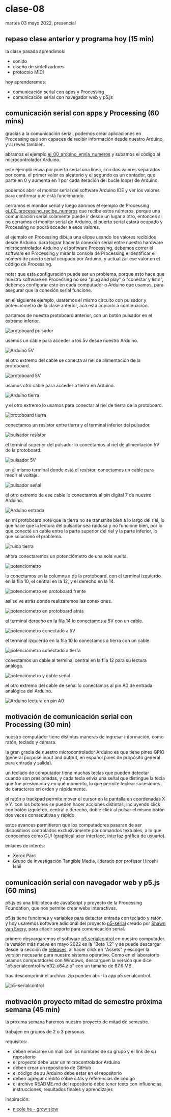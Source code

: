 # clase-08

martes 03 mayo 2022, presencial

## repaso clase anterior y programa hoy (15 min)

la clase pasada aprendimos:

* sonido
* diseño de sintetizadores
* protocolo MIDI

hoy aprenderemos:

* comunicación serial con apps y Processing
* comunicación serial con navegador web y p5.js

## comunicación serial con apps y Processing (60 mins)

gracias a la comunicación serial, podemos crear aplicaciones en Processing que son capaces de recibir información desde nuestro Arduino, y al revés también.

abramos el ejemplo [ej_00_arduino_envia_numeros](./ej_00_arduino_envia_numeros/) y subamos el código al microcontrolador Arduino.

este ejemplo envia por puerto serial una linea, con dos valores separados por coma. el primer valor es aleatorio y el segundo es un contador, que parte en 0 y aumenta en 1 por cada iteración del bucle loop() de Arduino.

podemos abrir el monitor serial del software Arduino IDE y ver los valores para confirmar que está funcionando.

cerramos el monitor serial y luego abrimos el ejemplo de Processing [ej_00_processing_recibe_numeros](./ej_00_processing_recibe_numeros/) que recibe estos números, porque una comunicación serial solamente puede ir desde un lugar a otro, entonces si no cerramos el monitor serial de Arduino, el puerto serial estará ocupado y Processing no podrá acceder a esos valores.

el ejemplo en Processing dibuja una elipse usando los valores recibidos desde Arduino. para lograr hacer la conexión serial entre nuestro hardware microcontrolador Arduino y el software Processing, debemos correr el software en Processing y mirar la consola de Processing e identificar el número de puerto serial ocupado por Arduino, y actualizar ese valor en el código de Processing.

notar que esta configuración puede ser un problema, porque esto hace que nuestro software en Processing no sea "plug and play" o "conectar y listo", debemos configurar esto en cada computador o Arduino que usamos, para asegurar que la conexión serial funcione.

en el siguiente ejemplo, usaremos el mismo circuito con pulsador y potenciómetro de la clase anterior, acá está copiado a continuación.

partamos de nuestra protoboard anterior, con un botón pulsador en el extremo inferior.

![protoboard pulsador](./imagenes/05-protoboard-pulsador.jpg "protoboard pulsador")

usemos un cable para acceder a los 5v desde nuestro Arduino.

![Arduino 5V](./imagenes/08-arduino-5v.jpg "Arduino 5V")

el otro extremo del cable se conecta al riel de alimentación de la protoboard.

![protoboard 5V](./imagenes/09-protoboard-5v.jpg "Protoboard 5V")

usamos otro cable para acceder a tierra en Arduino.

![Arduino tierra](./imagenes/10-arduino-tierra.jpg "Arduino tierra")

y el otro extremo lo usamos para conectar al riel de tierra de la protoboard.

![protoboard tierra](./imagenes/11-protoboard-tierra.jpg "protoboard tierra")

conectamos un resistor entre tierra y el terminal inferior del pulsador.

![pulsador resistor](./imagenes/15-pulsador-resistor.jpg "pulsador resistor")

el terminal superior del pulsador lo conectamos al riel de alimentación 5V de la protoboard.

![pulsador 5V](./imagenes/16-pulsador-5v.jpg "pulsador 5V")

en el mismo terminal donde está el resistor, conectamos un cable para medir el voltaje.

![pulsador señal](./imagenes/17-pulsador-senal.jpg "pulsador señal")

el otro extremo de ese cable lo conectamos al pin digital 7 de nuestro Arduino.

![Arduino entrada](./imagenes/18-arduino-entrada.jpg "Arduino entrada")

en mi protoboard noté que la tierra no se transmite bien a lo largo del riel, lo que hace que la lectura del pulsador sea ruidosa y no funcione bien, por lo que conecté un cable entre la parte superior del riel y la parte inferior, lo que solucionó el problema.

![ruido tierra](./imagenes/19-ruido-tierra.jpg "ruido tierra")

ahora conectaremos un potenciómetro de una sola vuelta.

![potenciometro](./imagenes/20-potenciometro.jpg "potenciometro")

lo conectamos en la columna a de la protoboard, con el terminal izquierdo en la fila 10, el central en la 12, y el derecho en la 14.

![potenciometro en protoboard frente](./imagenes/21-potenciometro-protoboard-frente.jpg "potenciometro en protoboard frente")

así se ve atrás donde realizaremos las conexiones.

![potenciometro en protoboard atrás](./imagenes/22-potenciometro-protoboard-atras.jpg "potenciometro en protoboard atrás")

el terminal derecho en la fila 14 lo conectamos a 5V con un cable.

![potenciómetro conectado a 5V](./imagenes/23-potenciometro-5v.jpg "potenciómetro conectado a 5V")

el terminal izquierdo en la fila 10 lo conectamos a tierra con un cable.

![potenciómetro conectado a tierra](./imagenes/24-potenciometro-tierra.jpg "potenciómetro conectado a tierra")

conectamos un cable al terminal central en la fila 12 para su lectura análoga.

![potenciómetro y cable señal](./imagenes/25-potenciometro-senal.jpg "potenciómetro y cable señal")

el otro extremo del cable de señal lo conectamos al pin A0 de entrada analógica del Arduino.

![Arduino lectura en pin A0](./imagenes/26-potenciometro-a0.jpg "Arduino lectura en pin A0")

## motivación de comunicación serial con Processing (30 min)

nuestro computador tiene distintas maneras de ingresar información, como ratón, teclado y cámara.

la gran gracia de nuestro microcontrolador Arduino es que tiene pines GPIO (general purpose input and output, en español pines de propósito general para entrada y salida).

un teclado de computador tiene muchas teclas que pueden detectar cuando son presionadas, y cada tecla envía una señal que distingue la tecla que fue presionada y en qué momento, lo que permite teclear sucesiones de caracteres en orden y rápidamente.

el ratón o trackpad permite mover el cursor en la pantalla en coordenadas X e Y. con los botones se pueden hacer acciones distintas, incluyendo click con botón izquierdo, central o derecho, doble click al pulsar el mismo botón dos veces consecutivas y rápido.

estos avances permitieron que los computadores pasaran de ser dispositivos controlados exclusivamente por comandos textuales, a lo que conocemos como [GUI](https://es.wikipedia.org/wiki/Interfaz_gr%C3%A1fica_de_usuario) (graphical user interface, interfaz gráfica de usuario).

enlaces de interés:

* Xerox Parc
* Grupo de investigación Tangible Media, liderado por profesor Hiroshi Ishii

## comunicación serial con navegador web y p5.js (60 mins)

p5.js es una biblioteca de JavaScript y proyecto de la Processing Foundation, que nos permite crear webs interactivas.

p5.js tiene funciones y variables para detectar entrada con teclado y ratón, y hoy usaremos software adicional del proyecto [p5-serial](https://github.com/p5-serial/) creado por [Shawn van Every](https://github.com/vanevery), para añadir soporte para comunicación serial.

primero descargaremos el software [p5.serialcontrol](https://github.com/p5-serial/p5.serialcontrol) en nuestro computador. la versión más nueva en mayo 2022 es la "Beta 1.2" y se puede descargar desde la sección de [releases](https://github.com/p5-serial/p5.serialcontrol/releases), al hacer click en "Assets" y escoger la versión necesaria para nuestro sistema operativo. Como en el laboratorio usamos computadores con Windows, descarguen la versión que dice "p5.serialcontrol-win32-x64.zip" con un tamaño de 67.6 MB.

tras descomprimir el archivo .zip pueden abrir la app p5.serialcontrol. 

![p5-serialcontrol](./imagenes/27-p5-serialcontrol.jpg "p5-serialcontrol")

## motivación proyecto mitad de semestre próxima semana (45 min)

la próxima semana haremos nuestro proyecto de mitad de semestre.

trabajen en grupos de 2 o 3 personas.

requisitos:

* deben enviarme un mail con los nombres de su grupo y el link de su repositorio
* el proyecto debe usar un microcontrolador Arduino
* deben crear un repositorio de GitHub
* el código de su Arduino debe estar en el repositorio
* deben agregar crédito sobre citas y referencias de código
* el archivo README.md del repositorio debe tener texto con influencias, instrucciones, resultados finales y aprendizajes

inspiración:

* [nicole he - grow slow](https://github.com/nicolehe/grow_slow)
